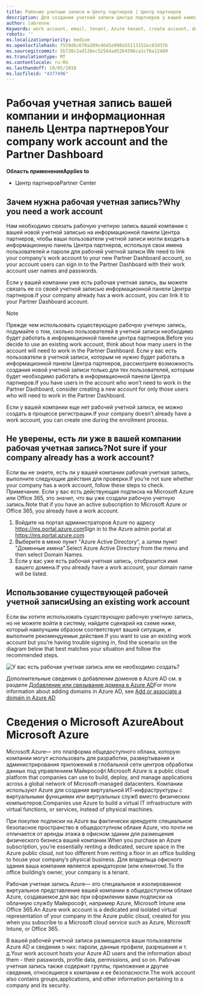 ```yaml
---
title: Рабочие учетные записи и Центр партнеров | Центр партнеров
description: Для создания учетной записи Центра партнеров у вашей компании должна быть рабочая учетная запись.
author: labrenne
Keywords: work account, email, tenant, Azure tenant, create account, domain name
robots: ''
ms.localizationpriority: medium
ms.openlocfilehash: f559d6c670a289c46d1e990a55113152ec83d37b
ms.sourcegitcommit: 5b720c2ad126ec52564ad5264596ca1cf6a12489
ms.translationtype: MT
ms.contentlocale: ru-RU
ms.lasthandoff: 10/05/2018
ms.locfileid: "4377496"
---
```

# <a name="your-company-work-account-and-the-partner-dashboard"></a><span data-ttu-id="c11bd-103">Рабочая учетная запись вашей компании и информационная панель Центра партнеров</span><span class="sxs-lookup"><span data-stu-id="c11bd-103">Your company work account and the Partner Dashboard</span></span>  

**<span data-ttu-id="c11bd-104">Область применения</span><span class="sxs-lookup"><span data-stu-id="c11bd-104">Applies to</span></span>**

-  <span data-ttu-id="c11bd-105">Центр партнеров</span><span class="sxs-lookup"><span data-stu-id="c11bd-105">Partner Center</span></span>

## <a name="why-you-need-a-work-account"></a><span data-ttu-id="c11bd-106">Зачем нужна рабочая учетная запись?</span><span class="sxs-lookup"><span data-stu-id="c11bd-106">Why you need a work account</span></span>

<span data-ttu-id="c11bd-107">Нам необходимо связать рабочую учетную запись вашей компании с вашей новой учетной записью на информационной панели Центра партнеров, чтобы ваши пользователи учетной записи могли входить в информационную панель Центра партнеров, используя свои имена пользователей и пароли для рабочей учетной записи.</span><span class="sxs-lookup"><span data-stu-id="c11bd-107">We need to link your company's work account to your new Partner Dashboard account, so your account users can sign in to the Partner Dashboard with their work account user names and passwords.</span></span>

<span data-ttu-id="c11bd-108">Если у вашей компании уже есть рабочая учетная запись, вы можете связать ее со своей учетной записью информационной панели Центра партнеров.</span><span class="sxs-lookup"><span data-stu-id="c11bd-108">If your company already has a work account, you can link it to your Partner Dashboard account.</span></span> 

> [!NOTE]  
>  <span data-ttu-id="c11bd-109">Прежде чем использовать существующую рабочую учетную запись, подумайте о том, сколько пользователей в учетной записи необходимо будет работать в информационной панели центра партнеров.</span><span class="sxs-lookup"><span data-stu-id="c11bd-109">Before you decide to use an existing work account, think about how many users in the account will need to work in the Partner Dashboard.</span></span> <span data-ttu-id="c11bd-110">Если у вас есть пользователи в учетной записи, которым не нужно будет работать в информационной панели Центра партнеров, рассмотрите возможность создания новой учетной записи только для тех пользователей, которым будет необходимо работать в информационной панели Центра партнеров.</span><span class="sxs-lookup"><span data-stu-id="c11bd-110">If you have users in the account who won’t need to work in the Partner Dashboard, consider creating a new account for only those users who will need to work in the Partner Dashboard.</span></span>

<span data-ttu-id="c11bd-111">Если у вашей компании еще нет рабочей учетной записи, ее можно создать в процессе регистрации.</span><span class="sxs-lookup"><span data-stu-id="c11bd-111">If your company doesn’t already have a work account, you can create one during the enrollment process.</span></span> 

## <a name="not-sure-if-your-company-already-has-a-work-account"></a><span data-ttu-id="c11bd-112">Не уверены, есть ли уже в вашей компании рабочая учетная запись?</span><span class="sxs-lookup"><span data-stu-id="c11bd-112">Not sure if your company already has a work account?</span></span>

<span data-ttu-id="c11bd-113">Если вы не знаете, есть ли у вашей компании рабочая учетная запись, выполните следующие действия для проверки.</span><span class="sxs-lookup"><span data-stu-id="c11bd-113">If you’re not sure whether your company has a work account, follow these steps to check.</span></span> <span data-ttu-id="c11bd-114">Примечание. Если у вас есть действующая подписка на Microsoft Azure или Office 365, это значит, что вы уже создали рабочую учетную запись.</span><span class="sxs-lookup"><span data-stu-id="c11bd-114">Note that if you have an active subscription to Microsoft Azure or Office 365, you already have a work account.</span></span>
1.  <span data-ttu-id="c11bd-115">Войдите на портал администраторов Azure по адресу https://ms.portal.azure.com</span><span class="sxs-lookup"><span data-stu-id="c11bd-115">Sign in to the Azure admin portal at https://ms.portal.azure.com</span></span>
2.  <span data-ttu-id="c11bd-116">Выберите в меню пункт "Azure Active Directory", а затем пункт "Доменные имена".</span><span class="sxs-lookup"><span data-stu-id="c11bd-116">Select Azure Active Directory from the menu and then select Domain Names.</span></span>
3.  <span data-ttu-id="c11bd-117">Если у вас уже есть рабочая учетная запись, отобразится имя вашего домена.</span><span class="sxs-lookup"><span data-stu-id="c11bd-117">If you already have a work account, your domain name will be listed.</span></span>

## <a name="using-an-existing-work-account"></a><span data-ttu-id="c11bd-118">Использование существующей рабочей учетной записи</span><span class="sxs-lookup"><span data-stu-id="c11bd-118">Using an existing work account</span></span>

<span data-ttu-id="c11bd-119">Если вы хотите использовать существующую рабочую учетную запись, но не можете войти в систему, найдите сценарий на схеме ниже, который наилучшим образом соответствует вашей ситуации, и выполните рекомендуемые действия.</span><span class="sxs-lookup"><span data-stu-id="c11bd-119">If you want to use an existing work account but you’re having trouble signing in, find the scenario on the diagram below that best matches your situation and follow the recommended steps.</span></span> 

![У вас есть рабочая учетная запись или ее необходимо создать?](images/onboardingAADFlow.png)

<span data-ttu-id="c11bd-121">Дополнительные сведения о добавлении доменов в Azure AD см. в разделе [Добавление или связывание домена в Azure AD](https://docs.microsoft.com/azure/active-directory/active-directory-add-domain)</span><span class="sxs-lookup"><span data-stu-id="c11bd-121">For more information about adding domains in Azure AD, see [Add or associate a domain in Azure AD](https://docs.microsoft.com/azure/active-directory/active-directory-add-domain)</span></span>

# <a name="about-microsoft-azure"></a><span data-ttu-id="c11bd-122">Сведения о Microsoft Azure</span><span class="sxs-lookup"><span data-stu-id="c11bd-122">About Microsoft Azure</span></span>

<span data-ttu-id="c11bd-123">Microsoft Azure— это платформа общедоступного облака, которую компании могут использовать для разработки, развертывания и администрирования приложений в глобальной сети центров обработки данных под управлением Майкрософт.</span><span class="sxs-lookup"><span data-stu-id="c11bd-123">Microsoft Azure is a public cloud platform that companies can use to build, deploy, and manage applications across a global network of Microsoft-managed datacenters.</span></span> <span data-ttu-id="c11bd-124">Компании используют Azure для создания виртуальной ИТ-инфраструктуры с виртуальными функциями или виртуальных служб вместо физических компьютеров.</span><span class="sxs-lookup"><span data-stu-id="c11bd-124">Companies use Azure to build a virtual IT infrastructure with virtual functions, or services, instead of physical machines.</span></span> 

<span data-ttu-id="c11bd-125">При покупке подписки на Azure вы фактически арендуете специальное безопасное пространство в общедоступном облаке Azure, что почти не отличается от аренды этажа в офисном здании для размещения физического бизнеса вашей компании.</span><span class="sxs-lookup"><span data-stu-id="c11bd-125">When you purchase an Azure subscription, you’re essentially renting a dedicated, secure space in the Azure public cloud, not too different from renting a floor in an office building to house your company’s physical business.</span></span> <span data-ttu-id="c11bd-126">Для владельца офисного здания ваша компания является арендатором (или клиентом).</span><span class="sxs-lookup"><span data-stu-id="c11bd-126">To the office building’s owner, your company is a tenant.</span></span> 

<span data-ttu-id="c11bd-127">Рабочая учетная запись Azure— это специальное и изолированное виртуальное представление вашей компании в общедоступном облаке Azure, создаваемое для вас при оформлении вами подписки на облачную службу Майкрософт, например Azure, Microsoft Intune или Office 365.</span><span class="sxs-lookup"><span data-stu-id="c11bd-127">An Azure work account is a dedicated and isolated virtual representation of your company in the Azure public cloud, created for you when you subscribe to a Microsoft cloud service such as Azure, Microsoft Intune, or Office 365.</span></span> 

<span data-ttu-id="c11bd-128">В вашей рабочей учетной записи размещаются ваши пользователи Azure AD и сведения о них: пароли, данные профиля, разрешения и т. д.</span><span class="sxs-lookup"><span data-stu-id="c11bd-128">Your work account hosts your Azure AD users and the information about them - their passwords, profile data, permissions, and so on.</span></span> <span data-ttu-id="c11bd-129">Рабочая учетная запись также содержит группы, приложения и другие сведения, относящиеся к компании и ее безопасности.</span><span class="sxs-lookup"><span data-stu-id="c11bd-129">The work account also contains groups,applications, and other information pertaining to a company and its security.</span></span> 
